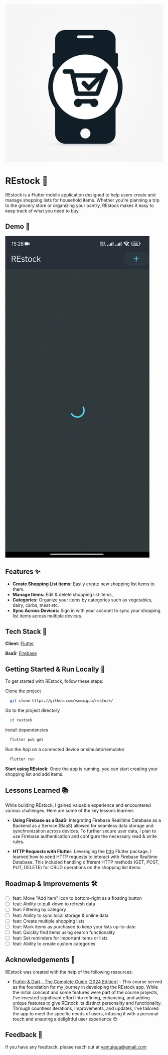 
![App Logo](assets/icon/restock_icon.png)

# REstock 🛒

REstock is a Flutter mobile application designed to help users create and manage shopping lists for household items. Whether you're planning a trip to the grocery store or organizing your pantry, REstock makes it easy to keep track of what you need to buy.

## Demo 🎥

![REstock Demo gif](/assets/Restock_Demo.gif)


## Features ✨

- **Create Shopping List items:** Easily create new shopping list items to them.
- **Manage Items:** Edit & delete shopping list items,
- **Categories:** Organize your items by categories such as vegetables, dairy, carbs, meat etc.
- **Sync Across Devices:** Sign in with your account to sync your shopping list items across multiple devices.


## Tech Stack 🔨

**Client:** [Flutter](https://flutter.dev/)

**BaaS:** [Firebase](https://firebase.google.com/)


## Getting Started & Run Locally 🚀

To get started with REstock, follow these steps:

Clone the project

```bash
  git clone https://github.com/vamuigua/restock/
```

Go to the project directory

```bash
  cd restock
```

Install dependencies

```bash
  flutter pub get
```

Run the App on a connected device or simulator/emulator

```bash
  flutter run
```

**Start using REstock:** Once the app is running, you can start creating your shopping list and add items.


## Lessons Learned 📚

While building REstock, I gained valuable experience and encountered various challenges. Here are some of the key lessons learned:

- **Using Firebase as a BaaS:** Integrating Firebase Realitime Database as a Backend as a Service (BaaS) allowed for seamless data storage and synchronization across devices. To further secure user data, I plan to use Firebase authentication and configure the necessary read & write rules.

- **HTTP Requests with Flutter:** Leveraging the [http](https://pub.dev/packages/http) Flutter package, I learned how to send HTTP requests to interact with Firebase Realtime Database. This included handling different HTTP methods (GET, POST, PUT, DELETE) for CRUD operations on the shopping list items.


## Roadmap & Improvements 🛠️

- [ ] feat: Move "Add item" icon to bottom-right as a floating button
- [ ] feat: Ability to pull-down to refresh data
- [ ] feat: Filtering by category
- [ ] feat: Ability to sync local storage & online data
- [ ] feat: Create multiple shopping lists
- [ ] feat: Mark items as purchased to keep your lists up-to-date
- [ ] feat: Quickly find items using search functionality
- [ ] feat: Set reminders for important items or lists
- [ ] feat: Ability to create custom categories

## Acknowledgements 🙏
 
REstock was created with the help of the following resources:

- [Flutter & Dart - The Complete Guide [2024 Edition]](https://www.udemy.com/course/learn-flutter-dart-to-build-ios-android-apps/) - This course served as the foundation for my journey in developing the REstock app. While the initial concept and some features were part of the course projects, I've invested significant effort into refining, enhancing, and adding unique features to give REstock its distinct personality and functionality. Through countless iterations, improvements, and updates, I've tailored the app to meet the specific needs of users, infusing it with a personal touch and ensuring a delightful user experience 😊

## Feedback 📣

If you have any feedback, please reach out at vamuigua@gmail.com


